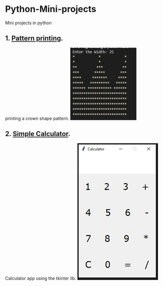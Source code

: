 # Python-Mini-projects
Mini projects in python

## 1. [Pattern printing](Pattern.py). 
printing a crown shape pattern.
![Crown Pattern](Images/pattern.JPG)

## 2. [Simple Calculator](simpleCalculator.py).
Calculator app using the tkinter lib.
![Calculator](Images/Calculator.JPG)